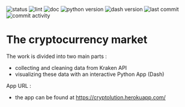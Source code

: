 ![status](https://img.shields.io/website?down_color=red&down_message=offline&label=app%20status&up_color=green&up_message=online&url=https%3A%2F%2Fcryptolution.herokuapp.com%2F)
![lint](https://github.com/guilhemsarcy/cryptolution/actions/workflows/lint.yml/badge.svg)
![doc](https://github.com/guilhemsarcy/cryptolution/actions/workflows/doc.yml/badge.svg)
![python version](https://img.shields.io/badge/dynamic/json?color=blue&label=python&query=python&url=https%3A%2F%2Fraw.githubusercontent.com%2Fguilhemsarcy%2Fcryptolution%2Fmaster%2Fpackage.json)
![dash version](https://img.shields.io/badge/dynamic/json?color=blue&label=dash&query=dependencies.dash&url=https%3A%2F%2Fraw.githubusercontent.com%2Fguilhemsarcy%2Fcryptolution%2Fmaster%2Fpackage.json)
![last commit](https://img.shields.io/github/last-commit/guilhemsarcy/cryptolution)
![commit activity](https://img.shields.io/github/commit-activity/m/guilhemsarcy/cryptolution?color=blue)

# The cryptocurrency market

The work is divided into two main parts : 
- collecting and cleaning data from Kraken API
- visualizing these data with an interactive Python App (Dash)

App URL : 
- the app can be found at https://cryptolution.herokuapp.com/
